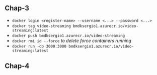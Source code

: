 ## Chap-3
- `docker login <register-name> --username <...> --password <...>`
- `docker tag video-streaming bmdksergio1.azurecr.io/video-streaming:latest`
- `docker push bmdksergio1.azurecr.io/video-streaming`
- `docker rmi id --force` *to delete force containers running*
- `docker run -dp 3000:3000 bmdksergio1.azurecr.io/video-streaming:latest`

## Chap-4